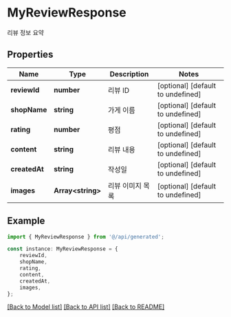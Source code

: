 # MyReviewResponse

리뷰 정보 요약

## Properties

Name | Type | Description | Notes
------------ | ------------- | ------------- | -------------
**reviewId** | **number** | 리뷰 ID | [optional] [default to undefined]
**shopName** | **string** | 가게 이름 | [optional] [default to undefined]
**rating** | **number** | 평점 | [optional] [default to undefined]
**content** | **string** | 리뷰 내용 | [optional] [default to undefined]
**createdAt** | **string** | 작성일 | [optional] [default to undefined]
**images** | **Array&lt;string&gt;** | 리뷰 이미지 목록 | [optional] [default to undefined]

## Example

```typescript
import { MyReviewResponse } from '@/api/generated';

const instance: MyReviewResponse = {
    reviewId,
    shopName,
    rating,
    content,
    createdAt,
    images,
};
```

[[Back to Model list]](../README.md#documentation-for-models) [[Back to API list]](../README.md#documentation-for-api-endpoints) [[Back to README]](../README.md)
